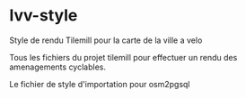 # lvv-style
Style de rendu Tilemill pour la carte de la ville a velo

Tous les fichiers du projet tilemill pour effectuer un rendu des amenagements cyclables.

Le fichier de style d'importation pour osm2pgsql 
